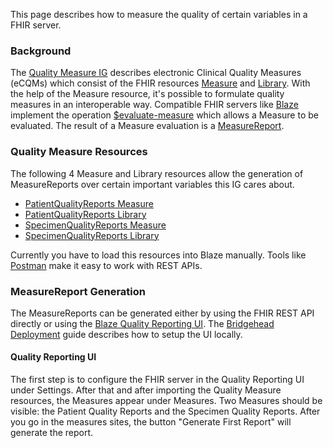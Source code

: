 This page describes how to measure the quality of certain variables in a FHIR server.

### Background

The [Quality Measure IG][1] describes electronic Clinical Quality Measures (eCQMs) which consist of the FHIR resources [Measure][2] and [Library][3]. With the help of the Measure resource, it's possible to formulate quality measures in an interoperable way. Compatible FHIR servers like [Blaze][4] implement the operation [$evaluate-measure][5] which allows a Measure to be evaluated. The result of a Measure evaluation is a [MeasureReport][6].

### Quality Measure Resources

The following 4 Measure and Library resources allow the generation of MeasureReports over certain important variables this IG cares about.

* [PatientQualityReports Measure](Measure-PatientQualityReports.html)
* [PatientQualityReports Library](Library-PatientQualityReports.html)
* [SpecimenQualityReports Measure](Measure-SpecimenQualityReports.html)
* [SpecimenQualityReports Library](Library-SpecimenQualityReports.html)

Currently you have to load this resources into Blaze manually. Tools like [Postman][10] make it easy to work with REST APIs.

### MeasureReport Generation

The MeasureReports can be generated either by using the FHIR REST API directly or using the [Blaze Quality Reporting UI][8]. The [Bridgehead Deployment][9] guide describes how to setup the UI locally.

#### Quality Reporting UI

The first step is to configure the FHIR server in the Quality Reporting UI under Settings. After that and after importing the Quality Measure resources, the Measures appear under Measures. Two Measures should be visible: the Patient Quality Reports and the Specimen Quality Reports. After you go in the measures sites, the button "Generate First Report" will generate the report.

[1]: <http://build.fhir.org/ig/HL7/cqf-measures/branches/R4_Lift/index.html>
[2]: <https://www.hl7.org/fhir/measure.html>
[3]: <https://www.hl7.org/fhir/library.html>
[4]: <https://github.com/samply/blaze>
[5]: <https://www.hl7.org/fhir/operation-measure-evaluate-measure.html>
[6]: <https://www.hl7.org/fhir/measurereport.html>
[7]: <https://github.com/samply/blazectl>
[8]: <https://github.com/samply/blaze-quality-reporting-ui>
[9]: <https://github.com/samply/bridgehead-deployment>
[10]: <https://www.postman.com>
